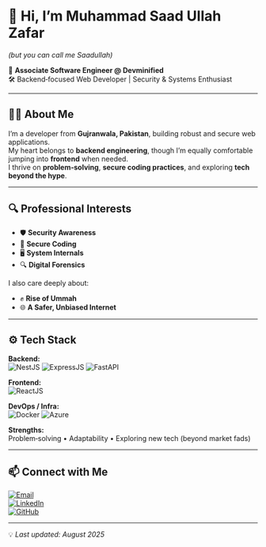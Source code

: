 # 👋 Hi, I’m Muhammad Saad Ullah Zafar  
*(but you can call me Saadullah)*

🚀 **Associate Software Engineer @ Devminified**  
🛠 Backend‑focused Web Developer | Security & Systems Enthusiast

---

## 🧑‍💻 About Me
I’m a developer from **Gujranwala, Pakistan**, building robust and secure web applications.  
My heart belongs to **backend engineering**, though I’m equally comfortable jumping into **frontend** when needed.  
I thrive on **problem‑solving**, **secure coding practices**, and exploring **tech beyond the hype**.

---

## 🔍 Professional Interests
- 🛡 **Security Awareness**
- 🧩 **Secure Coding**
- 🖥 **System Internals**
- 🔍 **Digital Forensics**

I also care deeply about:
- ✊ **Rise of Ummah**
- 🌐 **A Safer, Unbiased Internet**

---

## ⚙️ Tech Stack

**Backend:**  
![NestJS](https://img.shields.io/badge/NestJS-E0234E?style=for-the-badge&logo=nestjs&logoColor=white)
![ExpressJS](https://img.shields.io/badge/ExpressJS-000000?style=for-the-badge&logo=express&logoColor=white)
![FastAPI](https://img.shields.io/badge/FastAPI-009688?style=for-the-badge&logo=fastapi&logoColor=white)

**Frontend:**  
![ReactJS](https://img.shields.io/badge/ReactJS-20232A?style=for-the-badge&logo=react&logoColor=61DAFB)

**DevOps / Infra:**  
![Docker](https://img.shields.io/badge/Docker-2496ED?style=for-the-badge&logo=docker&logoColor=white)
![Azure](https://img.shields.io/badge/Azure-0078D4?style=for-the-badge&logo=microsoftazure&logoColor=white)

**Strengths:**  
Problem‑solving • Adaptability • Exploring new tech (beyond market fads)

---

## 📫 Connect with Me
[![Email](https://img.shields.io/badge/Email-saadullahmughal4%40gmail.com-red?style=for-the-badge&logo=gmail&logoColor=white)](mailto:saadullahmughal4@gmail.com)  
[![LinkedIn](https://img.shields.io/badge/LinkedIn-saadullah--mughal-0A66C2?style=for-the-badge&logo=linkedin&logoColor=white)](https://www.linkedin.com/in/saadullah-mughal/)  
[![GitHub](https://img.shields.io/badge/GitHub-saadullahmughal-181717?style=for-the-badge&logo=github&logoColor=white)](https://github.com/saadullahmughal)

---


💡 *Last updated: August 2025*
